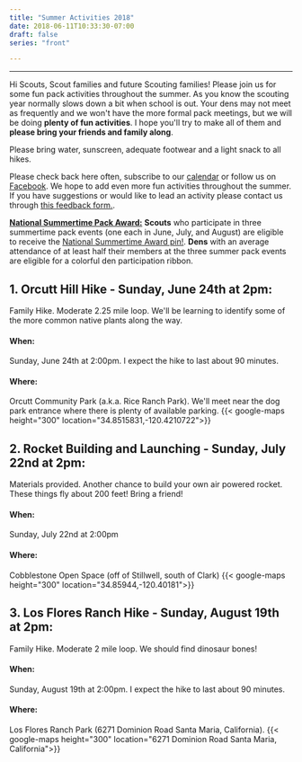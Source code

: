 ```yaml
---
title: "Summer Activities 2018"
date: 2018-06-11T10:33:30-07:00
draft: false
series: "front"

---
```


---
Hi Scouts, Scout families and future Scouting families!  Please join us for some fun pack activities throughout the summer.  As you know the scouting year normally slows down a bit when school is out. Your dens may not meet as frequently and we won't have the more formal pack meetings, but we will be doing **plenty of fun activities**.  I hope you'll try to make all of them and **please bring your friends and family along**.

Please bring water, sunscreen, adequate footwear and a light snack to all hikes.  

Please check back here often, subscribe to our [calendar](/events-calendar) or follow us on [Facebook](https://fb.me/Pack91Orcutt).  We hope to add even more fun activities throughout the summer.  If you have suggestions or would like to lead an activity please contact us through [this feedback form.](https://goo.gl/forms/VXiXt1n0fxWLlfYp1).

[**National Summertime Pack Award:**](https://www.scouting.org/awards/awards-central/national-summertime/) **Scouts** who participate in three summertime pack events (one each in June, July, and August) are eligible to receive the [National Summertime Award pin!](https://meritbadge.org/wiki/index.php/National_Summertime_Award).  **Dens** with an average attendance of at least half their members at the three summer pack events are eligible for a colorful den participation ribbon.

## 1. Orcutt Hill Hike - Sunday, June 24th at 2pm:
Family Hike. Moderate 2.25 mile loop.  We'll be learning to identify some of the more common native plants along the way.  

#### When:
Sunday, June 24th at 2:00pm.  I expect the hike to last about 90 minutes.

#### Where:
Orcutt Community Park (a.k.a. Rice Ranch Park).  We'll meet near the dog park entrance where there is plenty of available parking.
{{< google-maps height="300" location="34.8515831,-120.4210722">}}

## 2. Rocket Building and Launching - Sunday, July 22nd at 2pm:
Materials provided. Another chance to build your own air powered rocket. These things fly about 200 feet!  Bring a friend!

#### When:
Sunday, July 22nd at 2:00pm  

#### Where:
Cobblestone Open Space (off of Stillwell, south of Clark)
{{< google-maps height="300" location="34.85944,-120.40181">}}

## 3. Los Flores Ranch Hike - Sunday, August 19th at 2pm:
Family Hike. Moderate 2 mile loop. We should find dinosaur bones!

#### When:
Sunday, August 19th at 2:00pm.  I expect the hike to last about 90 minutes.

#### Where:
Los Flores Ranch Park (6271 Dominion Road Santa Maria, California).
{{< google-maps height="300" location="6271 Dominion Road Santa Maria, California">}}